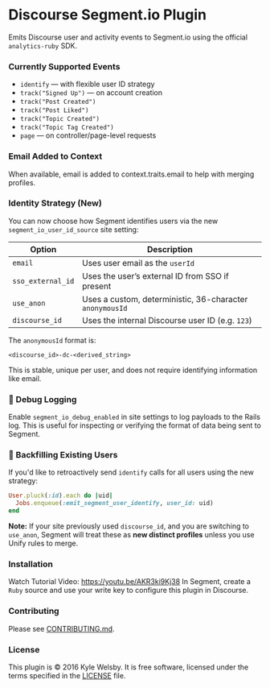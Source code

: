 # Discourse Segment.io Plugin

Emits Discourse user and activity events to Segment.io using the official `analytics-ruby` SDK.

### Currently Supported Events

- `identify` — with flexible user ID strategy
- `track("Signed Up")` — on account creation
- `track("Post Created")`
- `track("Post Liked")`
- `track("Topic Created")`
- `track("Topic Tag Created")`
- `page` — on controller/page-level requests

### Email Added to Context

When available, email is added to context.traits.email to help with merging profiles.

### Identity Strategy (New)

You can now choose how Segment identifies users via the new `segment_io_user_id_source` site setting:

| Option             | Description                                                         |
|--------------------|---------------------------------------------------------------------|
| `email`            | Uses user email as the `userId`                                     |
| `sso_external_id`  | Uses the user’s external ID from SSO if present                     |
| `use_anon`         | Uses a custom, deterministic, 36-character `anonymousId`            |
| `discourse_id`     | Uses the internal Discourse user ID (e.g. `123`)                    |

The `anonymousId` format is:
```
<discourse_id>-dc-<derived_string>
```

This is stable, unique per user, and does not require identifying information like email.

### 🧪 Debug Logging

Enable `segment_io_debug_enabled` in site settings to log payloads to the Rails log. This is useful for inspecting or verifying the format of data being sent to Segment.

### 🔁 Backfilling Existing Users

If you'd like to retroactively send `identify` calls for all users using the new strategy:

```ruby
User.pluck(:id).each do |uid|
  Jobs.enqueue(:emit_segment_user_identify, user_id: uid)
end
```

**Note:**
If your site previously used `discourse_id`, and you are switching to `use_anon`, Segment will treat these as **new distinct profiles** unless you use Unify rules to merge.


### Installation

Watch Tutorial Video: https://youtu.be/AKR3ki9Kj38
In Segment, create a `Ruby` source and use your write key to configure this plugin in Discourse.

### Contributing

Please see [CONTRIBUTING.md](/CONTRIBUTING.md).

### License

This plugin is © 2016 Kyle Welsby. It is free software, licensed under the terms specified in the [LICENSE](/LICENSE) file.
